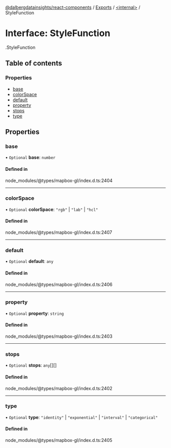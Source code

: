 [@dalbergdatainsights/react-components](../README.md) / [Exports](../modules.md) / [<internal\>](../modules/internal_.md) / StyleFunction

# Interface: StyleFunction

[<internal>](../modules/internal_.md).StyleFunction

## Table of contents

### Properties

- [base](internal_.StyleFunction.md#base)
- [colorSpace](internal_.StyleFunction.md#colorspace)
- [default](internal_.StyleFunction.md#default)
- [property](internal_.StyleFunction.md#property)
- [stops](internal_.StyleFunction.md#stops)
- [type](internal_.StyleFunction.md#type)

## Properties

### base

• `Optional` **base**: `number`

#### Defined in

node_modules/@types/mapbox-gl/index.d.ts:2404

___

### colorSpace

• `Optional` **colorSpace**: ``"rgb"`` \| ``"lab"`` \| ``"hcl"``

#### Defined in

node_modules/@types/mapbox-gl/index.d.ts:2407

___

### default

• `Optional` **default**: `any`

#### Defined in

node_modules/@types/mapbox-gl/index.d.ts:2406

___

### property

• `Optional` **property**: `string`

#### Defined in

node_modules/@types/mapbox-gl/index.d.ts:2403

___

### stops

• `Optional` **stops**: `any`[][]

#### Defined in

node_modules/@types/mapbox-gl/index.d.ts:2402

___

### type

• `Optional` **type**: ``"identity"`` \| ``"exponential"`` \| ``"interval"`` \| ``"categorical"``

#### Defined in

node_modules/@types/mapbox-gl/index.d.ts:2405
